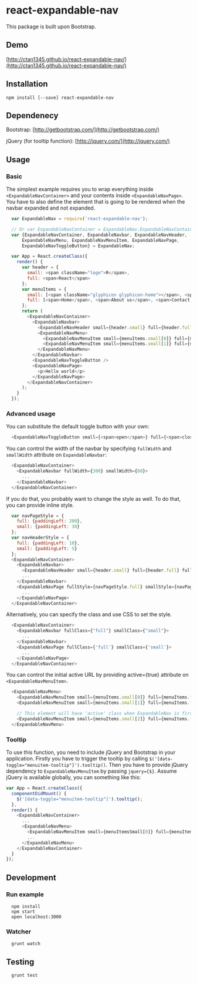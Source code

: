 react-expandable-nav
====================
This package is built upon Bootstrap.

## Demo
[http://ctan1345.github.io/react-expandable-nav/](http://ctan1345.github.io/react-expandable-nav/)

## Installation
`npm install [--save] react-expandable-nav`

## Dependenecy
Bootstrap: [http://getbootstrap.com/](http://getbootstrap.com/)

jQuery (for tooltip function): [http://jquery.com/](http://jquery.com/)


## Usage
### Basic
The simplest example requires you to wrap everything inside `<ExpandableNavContainer>` and your contents inside `<ExpandableNavPage>`.
You have to also define the element that is going to be rendered when the navbar expanded and not expanded.

```javascript
  var ExpandableNav = require('react-expandable-nav');

  // Or var ExpandableNavContainer = ExpandableNav.ExpandableNavContainer;
  var {ExpandableNavContainer, ExpandableNavbar, ExpandableNavHeader,
      ExpandableNavMenu, ExpandableNavMenuItem, ExpandableNavPage,
      ExpandableNavToggleButton} = ExpandableNav;

  var App = React.createClass({
    render() {
      var header = {
        small: <span className="logo">R</span>,
        full: <span>React</span>
      };
      var menuItems = {
        small: [<span className="glyphicon glyphicon-home"></span>, <span className="glyphicon glyphicon-user"></span>],
        full: [<span>Home</span>, <span>About us</span>, <span>Contact us</span>]
      };
      return (
        <ExpandableNavContainer>
          <ExpandableNavbar>
            <ExpandableNavHeader small={header.small} full={header.full} />
            <ExpandableNavMenu>
              <ExpandableNavMenuItem small={menuItems.small[0]} full={menuItems.full[0]} url='/home/' />
              <ExpandableNavMenuItem small={menuItems.small[1]} full={menuItems.full[1]} url='/about/' />
            </ExpandableNavMenu>
          </ExpandableNavbar>
          <ExpandableNavToggleButton />
          <ExpandableNavPage>
            <p>Hello world</p>
          </ExpandableNavPage>
        </ExpandableNavContainer>
      );
    }
  });

```
### Advanced usage
You can substitute the default toggle button with your own:
```javascript
  <ExpandableNavToggleButton small={<span>open</span>} full={<span>close</span>}/>
```

You can control the width of the navbar by specifying `fullWidth` and `smallWidth` attribute on `ExpandableNavbar`:
```javascript
  <ExpandableNavContainer>
    <ExpandableNavbar fullWidth={300} smallWidth={60}>
      ...
    </ExpandableNavbar>
  </ExpandableNavContainer>
```

If you do that, you probably want to change the style as well.
To do that, you can provide inline style.
```javascript
  var navPageStyle = {
    full: {paddingLeft: 200},
    small: {paddingLeft: 30}
  };
  var navHeaderStyle = {
    full: {paddingLeft: 10},
    small: {paddingLeft: 5}
  };
  <ExpandableNavContainer>
    <ExpandableNavbar>
      <ExpandableNavHeader small={header.small} full={header.full} fullStyle={navHeaderStyle.full} smallStyle={navHeaderStyle.small} />
      ...
    </ExpandableNavbar>
    <ExpandableNavPage fullStyle={navPageStyle.full} smallStyle={navPageStyle.small}>
      ...
    </ExpandableNavPage>
  </ExpandableNavContainer>
```

Alternatively, you can specify the class and use CSS to set the style.
```javascript
  <ExpandableNavContainer>
    <ExpandableNavbar fullClass={"full"} smallClass={"small"}>
      ...
    </ExpandableNavbar>
    <ExpandableNavPage fullClass={'full'} smallClass={'small'}>
      ...
    </ExpandableNavPage>
  </ExpandableNavContainer>
```

You can control the initial active URL by providing active={true} attribute on `<ExpandableNavMenuItem>`.
```javascript
  <ExpandableNavMenu>
    <ExpandableNavMenuItem small={menuItems.small[0]} full={menuItems.full[0]} url='/home/' />
    <ExpandableNavMenuItem small={menuItems.small[1]} full={menuItems.full[1]} url='/about/' active={false} />

    // This element will have 'active' class when ExpandableNav is first rendered
    <ExpandableNavMenuItem small={menuItems.small[2]} full={menuItems.full[2]} url='/contact/' active={true} />
  </ExpandableNavMenu>
```


### Tooltip
To use this function, you need to include jQuery and Bootstrap in your application.
Firstly you have to trigger the tooltip by calling `$('[data-toggle="menuitem-tooltip"]').tooltip()`.
Then you have to provide jQuery dependency to `ExpandableNavMenuItem` by passing `jquery={$}`.
Assume jQuery is available globally, you can something like this:
```javascript
var App = React.createClass({
  componentDidMount() {
    $('[data-toggle="menuitem-tooltip"]').tooltip();
  },
  render() {
    <ExpandableNavContainer>
      ...
      <ExpandableNavMenu>
        <ExpandableNavMenuItem small={menuItemsSmall[0]} full={menuItemsFull[0]} tooltip={"Home"} jquery={window.$} />
        ...
      </ExpandableNavMenu>
    </ExpandableNavContainer>
  }
});
```


## Development

### Run example
```shell
  npm install
  npm start
  open localhost:3000
```

### Watcher
```shell
  grunt watch
```

## Testing
```shell
  grunt test
```

